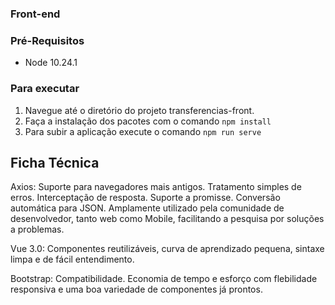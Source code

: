 ### Front-end

### Pré-Requisitos

- Node 10.24.1

### Para executar

1. Navegue até o diretório do projeto transferencias-front.
2. Faça a instalação dos pacotes com o comando `npm install`
3. Para subir a aplicação execute o comando `npm run serve`

## Ficha Técnica

Axios: Suporte para navegadores mais antigos. Tratamento simples de erros. Interceptação de resposta. Suporte a promisse. Conversão automática para JSON. Amplamente utilizado pela comunidade de desenvolvedor, tanto web como Mobile, facilitando a pesquisa por soluções a problemas.

Vue 3.0: Componentes reutilizáveis, curva de aprendizado pequena, sintaxe limpa e de fácil entendimento.

Bootstrap: Compatibilidade. Economia de tempo e esforço com flebilidade responsiva e uma boa variedade de componentes já prontos.

